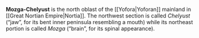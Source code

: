 **Mozga-Chelyust** is the north oblast of the [[Yofora|Yoforan]] mainland in [[Great Nortian Empire|Nortia]]. The northwest section is called *Chelyust* (“jaw”, for its bent inner peninsula resembling a mouth) while its northeast portion is called *Mozga* (“brain”, for its spinal appearance).